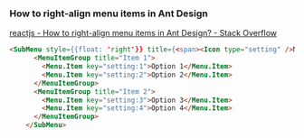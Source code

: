 ###  How to right-align menu items in Ant Design


[reactjs - How to right-align menu items in Ant Design? - Stack Overflow](https://stackoverflow.com/questions/50882990/how-to-right-align-menu-items-in-ant-design "reactjs - How to right-align menu items in Ant Design? - Stack Overflow")


 

```html
<SubMenu style={{float: 'right'}} title={<span><Icon type="setting" />Navigation Three - Submenu</span>}>
      <MenuItemGroup title="Item 1">
        <Menu.Item key="setting:1">Option 1</Menu.Item>
        <Menu.Item key="setting:2">Option 2</Menu.Item>
      </MenuItemGroup>
      <MenuItemGroup title="Item 2">
        <Menu.Item key="setting:3">Option 3</Menu.Item>
        <Menu.Item key="setting:4">Option 4</Menu.Item>
      </MenuItemGroup>
    </SubMenu>
```
